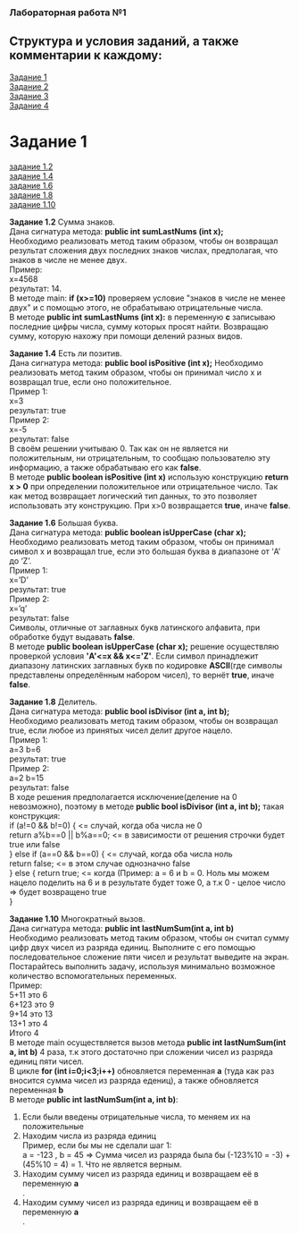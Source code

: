 <H3>Лабораторная работа №1<H3>
<H2>Структура и условия заданий, а также комментарии к каждому:</H2>

<A HREF="#chap1">Задание 1</A><br>
<A HREF="#chap2">Задание 2</A><br>
<A HREF="#chap3">Задание 3</A><br>
<A HREF="#chap4">Задание 4</A><br>

<A NAME="chap1"></A>
<H1>Задание 1</H1>
<A HREF="#chap1.2">задание 1.2</A><br>
<A HREF="#chap1.4">задание 1.4</A><br>
<A HREF="#chap1.6">задание 1.6</A><br>
<A HREF="#chap1.8">задание 1.8</A><br>
<A HREF="#chap1.10">задание 1.10</A><Br> 

<A NAME="chap1.2"></A>
<b>Задание 1.2</b>
Сумма знаков.<br>
Дана сигнатура метода: <b>public int sumLastNums (int x);</b><br>
Необходимо реализовать метод таким образом, чтобы он возвращал результат
сложения двух последних знаков числах, предполагая, что знаков в числе не
менее двух.<br>
Пример:<br>
x=4568<br>
результат: 14.<br>
В методе main: <b>if (x>=10)</b> проверяем условие "знаков в числе не
менее двух" и с помощью этого, не обрабатываю отрицательные числа.<br>
В методе <b>public int sumLastNums (int x):</b> в переменную <b>c</b> записываю последние цифры числа, сумму которых просят найти. Возвращаю сумму, которую нахожу при помощи делений разных видов.<br>

<A NAME="chap1.4"></A>
<b>Задание 1.4</b>
Есть ли позитив.<br>
Дана сигнатура метода: <b>public bool isPositive (int x);</b>
Необходимо реализовать метод таким образом, чтобы он принимал число x и
возвращал true, если оно положительное.<br>
Пример 1:<br>
x=3<br>
результат: true<br>
Пример 2:<br>
x=-5<br>
результат: false<br>
В своём решении учитываю 0. Так как он не является ни положительным, ни отрицательным, то сообщаю пользователю эту информацию, а также обрабатываю его как <b>false</b>.<br>
В методе <b>public boolean isPositive (int x)</b> использую конструкцию <b>return x > 0</b> при определении положительное или отрицательное число. Так как метод возвращает логический тип данных, то это позволяет использовать эту конструкцию. При x>0 возвращается <b>true</b>, иначе <b>false</b>.

<A NAME="chap1.6"></A>
<b>Задание 1.6</b>
Большая буква.<br>
Дана сигнатура метода: <b>public boolean isUpperCase (char x);</b><br>
Необходимо реализовать метод таким образом, чтобы он принимал символ x и
возвращал true, если это большая буква в диапазоне от ‘A’ до ‘Z’.<br>
Пример 1:<br>
x=’D’<br>
результат: true<br>
Пример 2:<br>
x=’q’<br>
результат: false<br>
Символы, отличные от заглавных букв латинского алфавита, при обработке будут выдавать <b>false</b>.<br>
В методе <b>public boolean isUpperCase (char x);</b> решение осуществляю проверкой условия <b>'A'<=x && x<='Z'</b>. Если символ принадлежит диапазону латинских заглавных букв по кодировке <b>ASCII</b>(где символы представлены определённым набором чисел), то вернёт <b>true</b>, иначе <b>false</b>.

<A NAME="chap1.8"></A>
<b>Задание 1.8</b>
Делитель.<br>
Дана сигнатура метода: <b>public bool isDivisor (int a, int b);</b><br>
Необходимо реализовать метод таким образом, чтобы он возвращал true, если
любое из принятых чисел делит другое нацело.<br>
Пример 1:<br>
a=3 b=6<br>
результат: true<br>
Пример 2:<br>
a=2 b=15<br>
результат: false<br>
B ходе решения предполагается исключение(деление на 0 невозможно), поэтому в методе <b>public bool isDivisor (int a, int b);</b> такая конструкция:<br>
if (a!=0 && b!=0) { <= случай, когда оба числа не 0<br>
  return a%b==0 || b%a==0; <= в зависимости от решения строчки будет true или false<br>
} else if (a==0 && b==0) { <= случай, когда оба числа ноль<br>
  return false; <= в этом случае однозначно false<br>
} else {
  return true; <= когда (Пример: а = 6 и b = 0. Ноль мы можем нацело поделить на 6 и в результате будет тоже 0, а т.к 0 - целое число => будет возвращено true<br>
}

<A NAME="chap1.10"></A>
<b>Задание 1.10</b>
Многократный вызов.<br>
Дана сигнатура метода: <b>public int lastNumSum(int a, int b)</b><br>
Необходимо реализовать метод таким образом, чтобы он считал сумму цифр
двух чисел из разряда единиц. Выполните с его помощью последовательное
сложение пяти чисел и результат выведите на экран. Постарайтесь выполнить
задачу, используя минимально возможное количество вспомогательных
переменных.<br>
Пример:<br>
5+11 это 6<br>
6+123 это 9<br>
9+14 это 13<br>
13+1 это 4<br>
Итого 4<br>
В методе main осуществляется вызов метода <b>public int lastNumSum(int a, int b)</b> 4 раза, т.к этого достаточно при сложении чисел из разряда единиц пяти чисел.<br>
В цикле <b>for (int i=0;i<3;i++)</b> обновляется переменная <b>a</b> (туда как раз вносится сумма чисел из разряда едениц), а также обновляется переменная <b>b</b><br>
В методе <b>public int lastNumSum(int a, int b)</b>: <br>
1) Если были введены отрицательные числа, то меняем их на положительные<br>
2) Находим числа из разряда единиц<br>
Пример, если бы мы не сделали шаг 1: <br>
a = -123 , b = 45 => Сумма чисел из разряда была бы (-123%10 = -3) + (45%10 = 4) = 1. Что не является верным.<br>
3) Находим сумму чисел из разряда единиц и возвращаем её в переменную <b>a</b><br>.
3) Находим сумму чисел из разряда единиц и возвращаем её в переменную <b>a</b><br>.